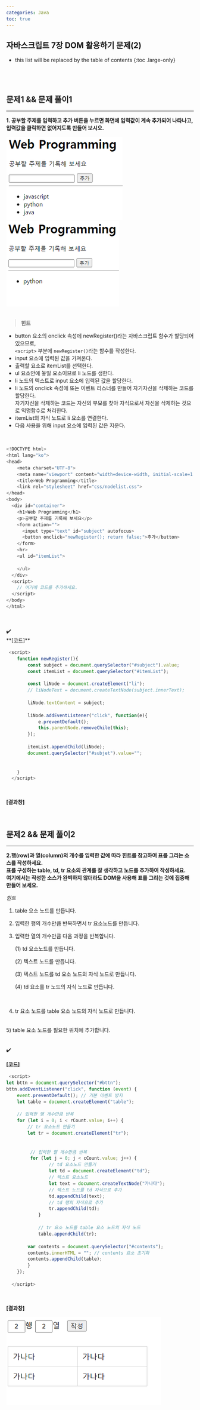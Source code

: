 ```yaml
---
categories: Java
toc: true
---
```


## 자바스크립트 7장 DOM 활용하기 문제(2) 
* this list will be replaced by the table of contents
{:toc .large-only}
  <br> 
  <br>
  <br>
  <br>
 

## 문제1 && 문제 풀이1
___
**1. 공부할 주제를 입력하고 추가 버튼을 누르면 화면에 입력값이 계속 추가되어 나타나고,** <br>
**입력값을 클릭하면 없어지도록 만들어 보시오.** <br>

![첨부1](https://github.com/YuiLoong/YuiLoong.github.io/blob/master/assets/img/0404_1.png?raw=true)
<br>
![첨부2](https://github.com/YuiLoong/YuiLoong.github.io/blob/master/assets/img/0404_2.png?raw=true)
<br>
<br>

>**힌트** <br>

 * button 요소의 onclick 속성에 newRegister()라는 자바스크립트 함수가 할당되어 있으므로, <br>
 `<script>` 부분에 `newRegister()`라는 함수를 작성한다.<br>
 * input 요소에 입력된 값을 가져온다. <br>
 * 출력할 요소로 itemList를 선택한다. <br>
 * ul 요소안에 놓일 요소이므로 li 노드를 생한다.<br>
 * li 노드의 텍스트로  input 요소에 입력된 값을 할당한다. <br>
 * li 노드의 onclick 속성에 또는 이벤트 리스너를 만들어 자기자신을 삭제하는 코드를 할당한다. <br>
   자기자신을 삭제하는 코드는 자신의 부모를 찾아 자식으로서 자신을 삭제하는 것으로 익명함수로 처리한다. <br>
 * itemList의 자식 노드로 li 요소를 연결한다. <br>
 * 다음 사용을 위해 input 요소에 입력된 값은 지운다. <br>
<br>
	 
```js
<!DOCTYPE html>
<html lang="ko">
<head>
	<meta charset="UTF-8">
	<meta name="viewport" content="width=device-width, initial-scale=1.0">
	<title>Web Programming</title>
	<link rel="stylesheet" href="css/nodelist.css">
</head>
<body>
  <div id="container">
    <h1>Web Programming</h1>
    <p>공부할 주제를 기록해 보세요</p>
    <form action="">
      <input type="text" id="subject" autofocus>
      <button onclick="newRegister(); return false;">추가</button>
    </form>
    <hr>  
    <ul id="itemList">
  
    </ul>  
  </div>
  <script>
    // 여기에 코드를 추가하세요.
  </script>
</body>
</html>
```



<br>
<br>
✔️
<br>
**[코드]** <br>


```js
 <script>
    function newRegister(){
        const subject = document.querySelector("#subject").value;
        const itemList = document.querySelector("#itemList");

        const liNode = document.createElement("li");
        // liNodeText = document.createTextNode(subject.innerText);

        liNode.textContent = subject;

        liNode.addEventListener("click", function(e){
            e.preventDefault();
            this.parentNode.removeChile(this);
        });

        itemList.appendChild(liNode);
        document.querySelector("#subjet").value="";


    }
  </script>
```
<br>

**[결과창]** <br> 

<br>

## 문제2 && 문제 풀이2
___
**2.행(row)과 열(column)의 개수를 입력한 값에 따라 힌트를 참고하여 표를 그리는 소스를 작성하세요.** <br>
**표를 구성하는 table, td, tr 요소의 관계를 잘 생각하고 노드를 추가하여 작성하세요.** <br>
**여기에서는 작성한 소스가 완벽하지 않더라도 DOM을 사용해 표를 그리는 것에 집중해 만들어 보세요.** <br>

*힌트*

1) table 요소 노드를 만듭니다.<br>

2) 입력한 행의 개수만큼 반복하면서 tr 요소노드를 만듭니다.<br>

3) 입력한 열의 개수만큼 다음 과정을 반복합니다.<br>

    (1) td 요소노드를 만듭니다.<br>

    (2) 텍스트 노드를 만듭니다.<br>

    (3) 텍스트 노드를 td 요소 노드의 자식 노드로 만듭니다. <br>

    (4) td 요소를 tr 노드의 자식 노드로 만듭니다. <br>
<br>

4) tr 요소 노드를 table 요소 노드의 자식 노드로 만듭니다.
<br>
5) table 요소 노드를 필요한 위치에 추가합니다.
<br>
<br>
<br>
✔️

<br>

**[코드]** <br>

```js
 <script>
let bttn = document.querySelector("#bttn");
bttn.addEventListener("click", function (event) {
    event.preventDefault(); // 기본 이벤트 방지
    let table = document.createElement("table");

    // 입력한 행 개수만큼 반복
    for (let i = 0; i < rCount.value; i++) {
        // tr 요소노드 만들기
        let tr = document.createElement("tr");
    

         // 입력한 열 개수만큼 반복
         for (let j = 0; j < cCount.value; j++) {
                // td 요소노드 만들기
                let td = document.createElement("td");
                // 텍스트 요소노드 
                let text = document.createTextNode("가나다");
                // 텍스트 노드를 td 자식으로 추가
                td.appendChild(text);
                // td 행의 자식으로 추가
                tr.appendChild(td);
            }

            // tr 요소 노드를 table 요소 노드의 자식 노드
            table.appendChild(tr);

        var contents = document.querySelector("#contents");
        contents.innerHTML = ""; // contents 요소 초기화
        contents.appendChild(table);
        }        
    });

  </script>
```
<br>

**[결과창]** <br>

![첨부3](https://github.com/YuiLoong/YuiLoong.github.io/blob/master/assets/img/0404_3.png?raw=true)
<br>
<br>
